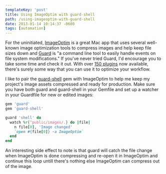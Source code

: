 ```yaml
---
templateKey: 'post'
title: Using ImageOptim with guard-shell
path: /using-imageoptim-with-guard-shell
date: 2013-01-14 10:14:37 -0600
tags: [automation]
---
```


For the uninitiated, [ImageOptim][imageoptim] is a great Mac app that uses several well-known image optimization tools to compress images and help keep file sizes down and [Guard][guard] is "a command line tool to easily handle events on file system modifications." If you've never tried Guard, I'd encourage you to take some time and check it out. With over [150 plugins][guardplugins] now available, there's surely some way that you can use it to optimize your workflow.

I like to pair the [guard-shell][guardshell] gem with ImageOptim to help me keep my project's image assets compressed and ready for production. Make sure you have both guard and guard-shell in your Gemfile and set up a watcher in your Guardfile for new or edited images:

```ruby
gem 'guard'
gem 'guard-shell'
```

```ruby
guard 'shell' do
  watch %r{^public/images/.} do |file|
    n file[0], 'Image changed'
    `open #{file[0]} -a ImageOptim`
  end
end
```

An interesting side effect to note is that guard will catch the file change when ImageOptim is done compressing and re-open it in ImageOptim and continue this loop untill there's nothing else ImageOptim can compress out of the image.

[imageoptim]: http://imageoptim.com "ImageOptim — make websites and apps load faster (Mac app)"
[guard]: https://github.com/guard/guard "Guard is a command line tool to easily handle events on file system modifications."
[guardshell]: https://github.com/guard/guard-shell
[guardplugins]: https://rubygems.org/search?query=guard-
